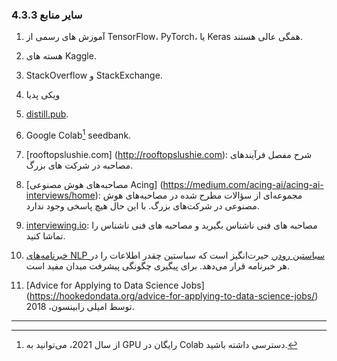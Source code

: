 ### 4.3.3 سایر منابع



1. آموزش های رسمی از TensorFlow، PyTorch، یا Keras همگی عالی هستند.
2. هسته های Kaggle.
3. StackOverflow و StackExchange.
4. ویکی پدیا
5. [distill.pub](http://distil.pub).
6. Google Colab[^54] seedbank.


7. [rooftopslushie.com] (http://rooftopslushie.com): شرح مفصل فرآیندهای مصاحبه در شرکت های بزرگ.
8. [مصاحبه‌های هوش مصنوعی Acing] (https://medium.com/acing-ai/acing-ai-interviews/home): مجموعه‌ای از سؤالات مطرح شده در مصاحبه‌های هوش مصنوعی در شرکت‌های بزرگ. با این حال هیچ پاسخی وجود ندارد.
9. [interviewing.io](http://interviewing.io): مصاحبه های فنی ناشناس بگیرید و مصاحبه های فنی ناشناس را تماشا کنید.
10. [خبرنامه‌های NLP سباستین رودر.](http://ruder.io/nlp-news/) حیرت‌انگیز است که سباستین چقدر اطلاعات را در هر خبرنامه قرار می‌دهد. برای پیگیری چگونگی پیشرفت میدان مفید است.
11. [Advice for Applying to Data Science Jobs] (https://hookedondata.org/advice-for-applying-to-data-science-jobs/) توسط امیلی رابینسون، 2018.

---
[^54]:
      از سال 2021، می‌توانید به GPU رایگان در Colab دسترسی داشته باشید.